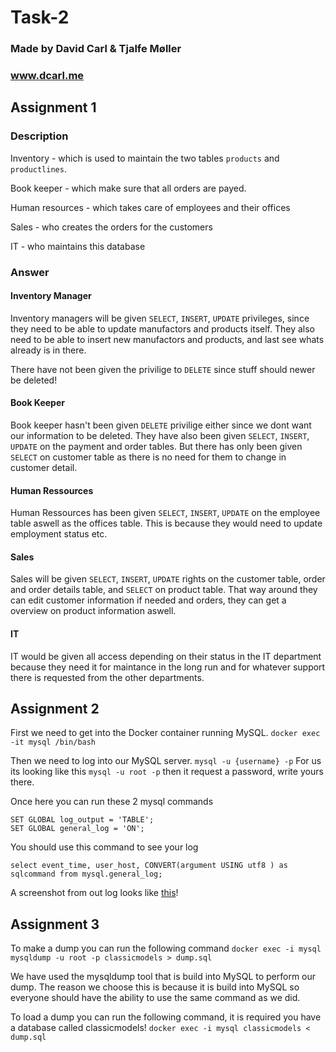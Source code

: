 # Task-2

### Made by David Carl & Tjalfe Møller
### www.dcarl.me

## Assignment 1

### Description

Inventory - which is used to maintain the two tables ```products``` and ```productlines```.

Book keeper - which make sure that all orders are payed.

Human resources - which takes care of employees and their offices

Sales - who creates the orders for the customers

IT - who maintains this database

### Answer

#### Inventory Manager
Inventory managers will be given ```SELECT```, ```INSERT```, ```UPDATE``` privileges, since they need to be able to update manufactors and products itself. They also need to be able to insert new manufactors and products, and last see whats already is in there.

There have not been given the privilige to ```DELETE``` since stuff should newer be deleted!

#### Book Keeper
Book keeper hasn't been given ```DELETE``` privilige either since we dont want our information to be deleted. They have also been given ```SELECT```, ```INSERT```, ```UPDATE``` on the payment and order tables. But there has only been given ```SELECT``` on customer table as there is no need for them to change in customer detail.

#### Human Ressources
Human Ressources has been given ```SELECT```, ```INSERT```, ```UPDATE``` on the employee table aswell as the offices table. This is because they would need to update employment status etc.

#### Sales
Sales will be given ```SELECT```, ```INSERT```, ```UPDATE``` rights on the customer table, order and order details table, and ```SELECT``` on product table. That way around they can edit customer information if needed and orders, they can get a overview on product information aswell.

#### IT
IT would be given all access depending on their status in the IT department because they need it for maintance in the long run and for whatever support there is requested from the other departments.

## Assignment 2
First we need to get into the Docker container running MySQL.
```docker exec -it mysql /bin/bash```

Then we need to log into our MySQL server.
```mysql -u {username} -p```
For us its looking like this ```mysql -u root -p``` then it request a password, write yours there.

Once here you can run these 2 mysql commands
```
SET GLOBAL log_output = 'TABLE';
SET GLOBAL general_log = 'ON';
```

You should use this command to see your log

```select event_time, user_host, CONVERT(argument USING utf8 ) as sqlcommand from mysql.general_log;```

A screenshot from out log looks like [this](https://i.imgur.com/z3xejQm.png)!

## Assignment 3

To make a dump you can run the following command
```docker exec -i mysql mysqldump -u root -p classicmodels > dump.sql```

We have used the mysqldump tool that is build into MySQL to perform our dump. The reason we choose this is because it is build into MySQL so everyone should have the ability to use the same command as we did.

To load a dump you can run the following command, it is required you have a database called classicmodels!
```docker exec -i mysql classicmodels < dump.sql```